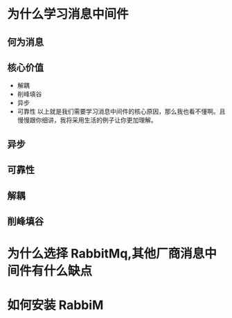 # 为什么学习消息中间件

## 何为消息

## 核心价值
- 解耦
- 削峰填谷​
- 异步
- 可靠性
以上就是我们需要学习消息中间件的核心原因，那么我也看不懂啊。且慢慢跟你细讲，我将采用生活的例子让你更加理解。

## 异步
## 可靠性
## 解耦
## 削峰填谷



# 为什么选择 RabbitMq,其他厂商消息中间件有什么缺点


# 如何安装 RabbiM